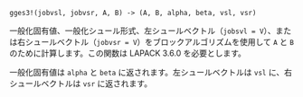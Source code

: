 ```
gges3!(jobvsl, jobvsr, A, B) -> (A, B, alpha, beta, vsl, vsr)
```

一般化固有値、一般化シュール形式、左シュールベクトル（`jobsvl = V`）、または右シュールベクトル（`jobvsr = V`）をブロックアルゴリズムを使用して `A` と `B` のために計算します。この関数は LAPACK 3.6.0 を必要とします。

一般化固有値は `alpha` と `beta` に返されます。左シュールベクトルは `vsl` に、右シュールベクトルは `vsr` に返されます。

